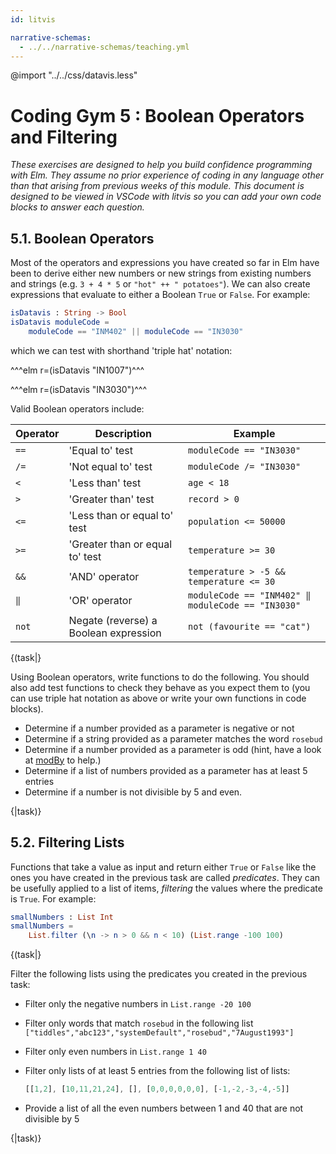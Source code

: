 ```yaml
---
id: litvis

narrative-schemas:
  - ../../narrative-schemas/teaching.yml
---
```


@import "../../css/datavis.less"

<!-- Everything above this line should probably be left untouched. -->

# Coding Gym 5 : Boolean Operators and Filtering

_These exercises are designed to help you build confidence programming with Elm. They assume no prior experience of coding in any language other than that arising from previous weeks of this module. This document is designed to be viewed in VSCode with litvis so you can add your own code blocks to answer each question._

## 5.1. Boolean Operators

Most of the operators and expressions you have created so far in Elm have been to derive either new numbers or new strings from existing numbers and strings (e.g. `3 + 4 * 5` or `"hot" ++ " potatoes"`). We can also create expressions that evaluate to either a Boolean `True` or `False`. For example:

```elm {l}
isDatavis : String -> Bool
isDatavis moduleCode =
    moduleCode == "INM402" || moduleCode == "IN3030"
```

which we can test with shorthand 'triple hat' notation:

^^^elm r=(isDatavis "IN1007")^^^

^^^elm r=(isDatavis "IN3030")^^^

Valid Boolean operators include:

| Operator | Description                           | Example                                           |
| -------- | ------------------------------------- | ------------------------------------------------- |
| `==`     | 'Equal to' test                       | `moduleCode == "IN3030"`                          |
| `/=`     | 'Not equal to' test                   | `moduleCode /= "IN3030"`                          |
| `<`      | 'Less than' test                      | `age < 18`                                        |
| `>`      | 'Greater than' test                   | `record > 0`                                      |
| `<=`     | 'Less than or equal to' test          | `population <= 50000`                             |
| `>=`     | 'Greater than or equal to' test       | `temperature >= 30`                               |
| `&&`     | 'AND' operator                        | `temperature > -5 && temperature <= 30`           |
| `‖`      | 'OR' operator                         | `moduleCode == "INM402" ‖ moduleCode == "IN3030"` |
| `not`    | Negate (reverse) a Boolean expression | `not (favourite == "cat")`                        |

{(task|}

Using Boolean operators, write functions to do the following. You should also add test functions to check they behave as you expect them to (you can use triple hat notation as above or write your own functions in code blocks).

- Determine if a number provided as a parameter is negative or not
- Determine if a string provided as a parameter matches the word `rosebud`
- Determine if a number provided as a parameter is odd (hint, have a look at [modBy](https://package.elm-lang.org/packages/elm/core/latest/Basics#modBy) to help.)
- Determine if a list of numbers provided as a parameter has at least 5 entries
- Determine if a number is not divisible by 5 and even.

{|task)}

## 5.2. Filtering Lists

Functions that take a value as input and return either `True` or `False` like the ones you have created in the previous task are called _predicates_. They can be usefully applied to a list of items, _filtering_ the values where the predicate is `True`. For example:

```elm {l r}
smallNumbers : List Int
smallNumbers =
    List.filter (\n -> n > 0 && n < 10) (List.range -100 100)
```

{(task|}

Filter the following lists using the predicates you created in the previous task:

- Filter only the negative numbers in `List.range -20 100`
- Filter only words that match `rosebud` in the following list `["tiddles","abc123","systemDefault","rosebud","7August1993"]`
- Filter only even numbers in `List.range 1 40`
- Filter only lists of at least 5 entries from the following list of lists:

  ```elm
  [[1,2], [10,11,21,24], [], [0,0,0,0,0,0], [-1,-2,-3,-4,-5]]
  ```

- Provide a list of all the even numbers between 1 and 40 that are not divisible by 5

{|task)}
